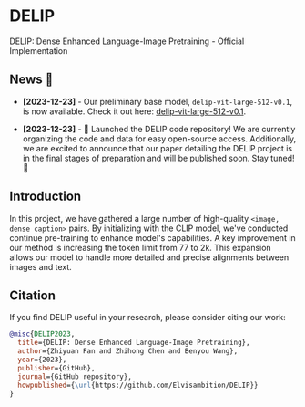 # DELIP
DELIP: Dense Enhanced Language-Image Pretraining - Official Implementation

## News 📢

- **[2023-12-23]** - Our preliminary base model, `delip-vit-large-512-v0.1`, is now available. Check it out here: [delip-vit-large-512-v0.1](https://huggingface.co/Zhiyuan-Fan/delip-vit-large-512-v0.1).

- **[2023-12-23]** - 🚀 Launched the DELIP code repository! We are currently organizing the code and data for easy open-source access. Additionally, we are excited to announce that our paper detailing the DELIP project is in the final stages of preparation and will be published soon. Stay tuned! 🌟



## Introduction

In this project, we have gathered a large number of high-quality `<image, dense caption>` pairs. By initializing with the CLIP model, we've conducted continue pre-training to enhance model's capabilities. A key improvement in our method is increasing the token limit from 77 to 2k. This expansion allows our model to handle more detailed and precise alignments between images and text.

## Citation

If you find DELIP useful in your research, please consider citing our work:

```bibtex
@misc{DELIP2023,
  title={DELIP: Dense Enhanced Language-Image Pretraining},
  author={Zhiyuan Fan and Zhihong Chen and Benyou Wang},
  year={2023},
  publisher={GitHub},
  journal={GitHub repository},
  howpublished={\url{https://github.com/Elvisambition/DELIP}}
}

```
